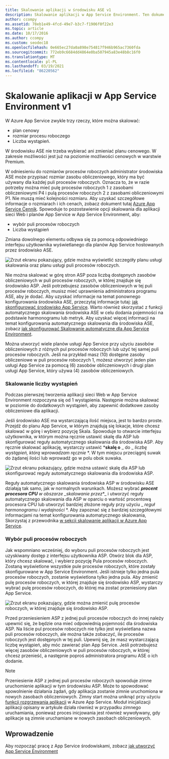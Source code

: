 ```yaml
---
title: Skalowanie aplikacji w środowisku ASE v1
description: Skalowanie aplikacji w App Service Environment. Ten dokument jest dostępny tylko dla klientów korzystających ze starszej wersji V1 ASE.
author: ccompy
ms.assetid: 78eb1e49-4fcd-49e7-b3c7-f1906f0f22e3
ms.topic: article
ms.date: 10/17/2016
ms.author: ccompy
ms.custom: seodec18
ms.openlocfilehash: 0e665ec27da0a898e754817f946b965ac7360fda
ms.sourcegitcommit: 772eb9c6684dd4864e0ba507945a83e48b8c16f0
ms.translationtype: MT
ms.contentlocale: pl-PL
ms.lasthandoff: 03/19/2021
ms.locfileid: "86220562"
---
```

# <a name="scaling-apps-in-an-app-service-environment-v1"></a>Skalowanie aplikacji w App Service Environment v1
W Azure App Service zwykle trzy rzeczy, które można skalować:

* plan cenowy
* rozmiar procesu roboczego 
* Liczba wystąpień.

W środowisku ASE nie trzeba wybierać ani zmieniać planu cenowego.  W zakresie możliwości jest już na poziomie możliwości cenowych w warstwie Premium.  

W odniesieniu do rozmiarów procesów roboczych administrator środowiska ASE może przypisać rozmiar zasobu obliczeniowego, który ma być używany dla każdej puli procesów roboczych.  Oznacza to, że w razie potrzeby można mieć pulę procesów roboczych 1 z zasobami obliczeniowymi P4 i pulą procesów roboczych 2 z zasobami obliczeniowymi P1.  Nie muszą mieć kolejności rozmiaru.  Aby uzyskać szczegółowe informacje o rozmiarach i ich cenach, zobacz dokument tutaj [Azure App Service Cennik][AppServicePricing].  Spowoduje to pozostawienie opcji skalowania dla aplikacji sieci Web i planów App Service w App Service Environment, aby:

* wybór puli procesów roboczych
* Liczba wystąpień

Zmiana dowolnego elementu odbywa się za pomocą odpowiedniego interfejsu użytkownika wyświetlanego dla planów App Service hostowanych przez środowisko ASE.  

![Zrzut ekranu pokazujący, gdzie można wyświetlić szczegóły planu usługi skalowania oraz planu usługi puli procesów roboczych.][1]

Nie można skalować w górę stron ASP poza liczbą dostępnych zasobów obliczeniowych w puli procesów roboczych, w której znajduje się środowisko ASP.  Jeśli potrzebujesz zasobów obliczeniowych w tej puli procesów roboczych, musisz mieć uprawnienia administratora programu ASE, aby je dodać.  Aby uzyskać informacje na temat ponownego konfigurowania środowiska ASE, przeczytaj informacje tutaj: [jak skonfigurować środowisko App Service][HowtoConfigureASE].  Warto również skorzystać z funkcji automatycznego skalowania środowiska ASE w celu dodania pojemności na podstawie harmonogramu lub metryk.  Aby uzyskać więcej informacji na temat konfigurowania automatycznego skalowania dla środowiska ASE, zobacz [jak skonfigurować Skalowanie automatyczne dla App Service Environment][ASEAutoscale].

Można utworzyć wiele planów usługi App Service przy użyciu zasobów obliczeniowych z różnych pul procesów roboczych lub użyć tej samej puli procesów roboczych.  Jeśli na przykład masz (10) dostępne zasoby obliczeniowe w puli procesów roboczych 1, możesz utworzyć jeden plan usługi App Service za pomocą (6) zasobów obliczeniowych i drugi plan usługi App Service, który używa (4) zasobów obliczeniowych.

### <a name="scaling-the-number-of-instances"></a>Skalowanie liczby wystąpień
Podczas pierwszej tworzenia aplikacji sieci Web w App Service Environment rozpoczyna się od 1 wystąpienia.  Następnie można skalować w poziomie do dodatkowych wystąpień, aby zapewnić dodatkowe zasoby obliczeniowe dla aplikacji.   

Jeśli środowisko ASE ma wystarczającą ilość miejsca, jest to bardzo proste.  Przejdź do planu App Service, w którym znajdują się lokacje, które chcesz skalować w górę i wybierz pozycję Skala.  Spowoduje to otwarcie interfejsu użytkownika, w którym można ręcznie ustawić skalę dla ASP lub skonfigurować reguły automatycznego skalowania dla środowiska ASP.  Aby ręcznie skalować aplikację, wystarczy ustawić ***skalę o** _ do _ *_liczbę wystąpień, którą wprowadzam ręcznie_* *.  W tym miejscu przeciągnij suwak do żądanej ilości lub wprowadź go w polu obok suwaka.  

![Zrzut ekranu pokazujący, gdzie można ustawić skalę dla ASP lub skonfigurować reguły automatycznego skalowania dla środowiska ASP.][2] 

Reguły automatycznego skalowania środowiska ASP w środowisku ASE działają tak samo, jak w normalnych warunkach.  Możesz wybrać ***procent procesora CPU** w obszarze _*_skalowanie przez_*_ i utworzyć reguły automatycznego skalowania dla ASP w oparciu o wartość procentową procesora CPU lub utworzyć bardziej złożone reguły przy użyciu _ *_reguł harmonogramu i wydajności_* *.  Aby zapoznać się z bardziej szczegółowymi informacjami na temat konfigurowania automatycznego skalowania, Skorzystaj z przewodnika [w sekcji skalowanie aplikacji w Azure App Service][AppScale]. 

### <a name="worker-pool-selection"></a>Wybór puli procesów roboczych
Jak wspomniano wcześniej, do wyboru puli procesów roboczych jest uzyskiwany dostęp z interfejsu użytkownika ASP.  Otwórz blok dla ASP, który chcesz skalować, i wybierz pozycję Pula procesów roboczych.  Zostaną wyświetlone wszystkie pule procesów roboczych, które zostały skonfigurowane w App Service Environment.  Jeśli istnieje tylko jedna pula procesów roboczych, zostanie wyświetlona tylko jedna pula.  Aby zmienić pulę procesów roboczych, w której znajduje się środowisko ASP, wystarczy wybrać pulę procesów roboczych, do której ma zostać przeniesiony plan App Service.  

![Zrzut ekranu pokazujący, gdzie można zmienić pulę procesów roboczych, w której znajduje się środowisko ASP.][3]

Przed przeniesieniem ASP z jednej puli procesów roboczych do innej należy upewnić się, że będzie ona mieć odpowiednią pojemność dla środowiska ASP.  Na liście pul procesów roboczych nie tylko jest wyświetlana nazwa puli procesów roboczych, ale można także zobaczyć, ile procesów roboczych jest dostępnych w tej puli.  Upewnij się, że masz wystarczającą liczbę wystąpień, aby móc zawierać plan App Service.  Jeśli potrzebujesz więcej zasobów obliczeniowych w puli procesów roboczych, w której chcesz przenieść, a następnie poproś administratora programu ASE o ich dodanie.  

> [!NOTE]
> Przeniesienie ASP z jednej puli procesów roboczych spowoduje zimne uruchomienie aplikacji w tym środowisku ASP.  Może to spowodować spowolnienie działania żądań, gdy aplikacja zostanie zimnie uruchomiona w nowych zasobach obliczeniowych.  Zimny start można uniknąć przy użyciu [funkcji rozgrzewania aplikacji][AppWarmup] w Azure App Service.  Moduł inicjalizacji aplikacji opisany w artykule działa również w przypadku zimnego uruchamiania, ponieważ proces inicjowania jest również wywoływany, gdy aplikacje są zimnie uruchamiane w nowych zasobach obliczeniowych. 
> 
> 

## <a name="getting-started"></a>Wprowadzenie
Aby rozpocząć pracę z App Service środowiskami, zobacz [jak utworzyć App Service Environment][HowtoCreateASE]

<!--Image references-->
[1]: ./media/app-service-web-scale-a-web-app-in-an-app-service-environment/aseappscale-aspblade.png
[2]: ./media/app-service-web-scale-a-web-app-in-an-app-service-environment/aseappscale-manualscale.png
[3]: ./media/app-service-web-scale-a-web-app-in-an-app-service-environment/aseappscale-sizescale.png

<!--Links-->
[WhatisASE]: app-service-app-service-environment-intro.md
[ScaleWebapp]: ../manage-scale-up.md
[HowtoCreateASE]: app-service-web-how-to-create-an-app-service-environment.md
[HowtoConfigureASE]: app-service-web-configure-an-app-service-environment.md
[CreateWebappinASE]: app-service-web-how-to-create-a-web-app-in-an-ase.md
[Appserviceplans]: ../overview-hosting-plans.md
[AppServicePricing]: https://azure.microsoft.com/pricing/details/app-service/ 
[ASEAutoscale]: app-service-environment-auto-scale.md
[AppScale]: ../manage-scale-up.md
[AppWarmup]: https://ruslany.net/2015/09/how-to-warm-up-azure-web-app-during-deployment-slots-swap/
